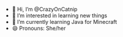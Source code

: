 - 👋 Hi, I’m @CrazyOnCatnip
- 👀 I’m interested in learning new things
- 🌱 I’m currently learning Java for Minecraft
- 😄 Pronouns: She/her


<!---
CrazyOnCatnip/CrazyOnCatnip is a ✨ special ✨ repository because its `README.md` (this file) appears on your GitHub profile.
You can click the Preview link to take a look at your changes.
--->
